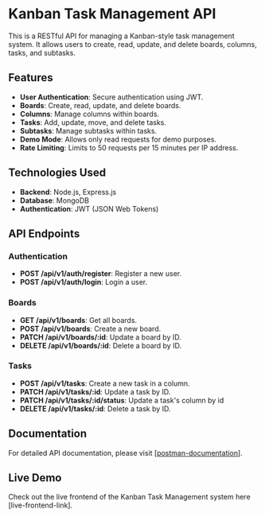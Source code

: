 # Kanban Task Management API

This is a RESTful API for managing a Kanban-style task management system. It allows users to create, read, update, and delete boards, columns, tasks, and subtasks.

## Features

- **User Authentication**: Secure authentication using JWT.
- **Boards**: Create, read, update, and delete boards.
- **Columns**: Manage columns within boards.
- **Tasks**: Add, update, move, and delete tasks.
- **Subtasks**: Manage subtasks within tasks.
- **Demo Mode**: Allows only read requests for demo purposes.
- **Rate Limiting**: Limits to 50 requests per 15 minutes per IP address.

## Technologies Used

- **Backend**: Node.js, Express.js
- **Database**: MongoDB
- **Authentication**: JWT (JSON Web Tokens)

## API Endpoints

### Authentication

- **POST /api/v1/auth/register**: Register a new user.
- **POST /api/v1/auth/login**: Login a user.

### Boards

- **GET /api/v1/boards**: Get all boards.
- **POST /api/v1/boards**: Create a new board.
- **PATCH /api/v1/boards/:id**: Update a board by ID.
- **DELETE /api/v1/boards/:id**: Delete a board by ID.

### Tasks

- **POST /api/v1/tasks**: Create a new task in a column.
- **PATCH /api/v1/tasks/:id**: Update a task by ID.
- **PATCH /api/v1/tasks/:id/status**: Update a task's column by id
- **DELETE /api/v1/tasks/:id**: Delete a task by ID.

## Documentation

For detailed API documentation, please visit [[postman-documentation](https://documenter.getpostman.com/view/22112903/2sA3s7iU76)].

## Live Demo

Check out the live frontend of the Kanban Task Management system here [live-frontend-link].

